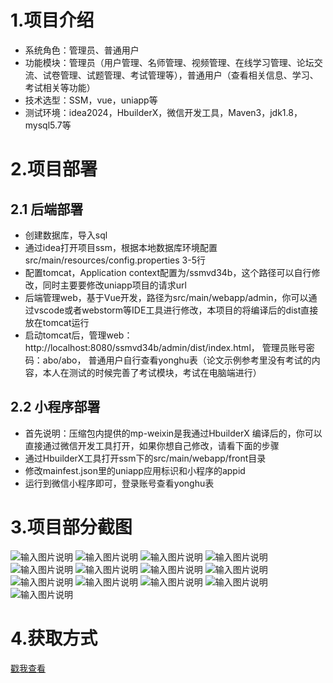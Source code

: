 # 1.项目介绍
- 系统角色：管理员、普通用户
- 功能模块：管理员（用户管理、名师管理、视频管理、在线学习管理、论坛交流、试卷管理、试题管理、考试管理等），普通用户（查看相关信息、学习、考试相关等功能）
- 技术选型：SSM，vue，uniapp等
- 测试环境：idea2024，HbuilderX，微信开发工具，Maven3，jdk1.8，mysql5.7等
# 2.项目部署
## 2.1 后端部署
- 创建数据库，导入sql
- 通过idea打开项目ssm，根据本地数据库环境配置src/main/resources/config.properties 3-5行
- 配置tomcat，Application context配置为/ssmvd34b，这个路径可以自行修改，同时主要要修改uniapp项目的请求url
- 后端管理web，基于Vue开发，路径为src/main/webapp/admin，你可以通过vscode或者webstorm等IDE工具进行修改，本项目的将编译后的dist直接放在tomcat运行
- 启动tomcat后，管理web：http://localhost:8080/ssmvd34b/admin/dist/index.html， 管理员账号密码：abo/abo， 普通用户自行查看yonghu表（论文示例参考里没有考试的内容，本人在测试的时候完善了考试模块，考试在电脑端进行）
## 2.2 小程序部署
- 首先说明：压缩包内提供的mp-weixin是我通过HbuilderX 编译后的，你可以直接通过微信开发工具打开，如果你想自己修改，请看下面的步骤
- 通过HbuilderX工具打开ssm下的src/main/webapp/front目录
- 修改mainfest.json里的uniapp应用标识和小程序的appid
- 运行到微信小程序即可，登录账号查看yonghu表
# 3.项目部分截图
![输入图片说明](1.png)
![输入图片说明](2.png)
![输入图片说明](3.png)
![输入图片说明](4.png)
![输入图片说明](5.png)
![输入图片说明](6.png)
![输入图片说明](7.png)
![输入图片说明](8.png)
![输入图片说明](9.png)
![输入图片说明](91.png)
![输入图片说明](92.png)
![输入图片说明](93.png)
![输入图片说明](94.png)


# 4.获取方式
[戳我查看](https://gitee.com/aven999/mall)